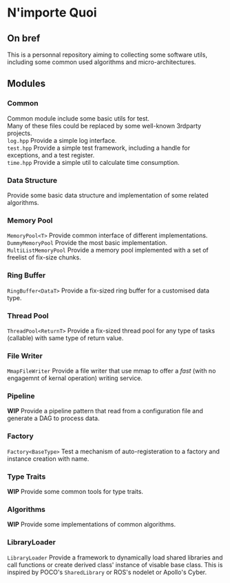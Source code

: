 # N'importe Quoi

## On bref
This is a personnal repository aiming to collecting some software utils, including some common used algorithms and micro-architectures.

## Modules
### Common
Common module include some basic utils for test.  
Many of these files could be replaced by some well-known 3rdparty projects.  
`log.hpp` Provide a simple log interface.  
`test.hpp` Provide a simple test framework, including a handle for exceptions, and a test register.  
`time.hpp` Provide a simple util to calculate time consumption.

### Data Structure
Provide some basic data structure and implementation of some related algorithms.

### Memory Pool
`MemoryPool<T>` Provide common interface of different implementations.  
`DummyMemoryPool` Provide the most basic implementation.  
`MultiListMemoryPool` Provide a memory pool implemented with a set of freelist of fix-size
 chunks.

### Ring Buffer
`RingBuffer<DataT>` Provide a fix-sized ring buffer for a customised data type.

### Thread Pool
`ThreadPool<ReturnT>` Provide a fix-sized thread pool for any type of tasks (callable) with same type of return value.

### File Writer
`MmapFileWriter` Provide a file writer that use mmap to offer a *fast* (with no engagemnt of kernal operation) writing service.

### Pipeline
**WIP** Provide a pipeline pattern that read from a configuration file and generate a DAG to process data.

### Factory
`Factory<BaseType>` Test a mechanism of auto-registeration to a factory and instance creation with name.

### Type Traits
**WIP** Provide some common tools for type traits.

### Algorithms
**WIP** Provide some implementations of common algorithms.

### LibraryLoader
`LibraryLoader` Provide a framework to dynamically load shared libraries and call functions or create derived class' instance of visable base class.  This is inspired by POCO's `SharedLibrary` or ROS's nodelet or Apollo's Cyber.  
